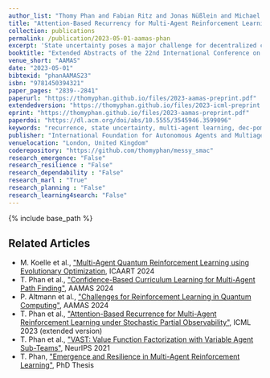 ```yaml
---
author_list: "Thomy Phan and Fabian Ritz and Jonas Nüßlein and Michael Kölle and Thomas Gabor and Claudia Linnhoff-Popien"
title: "Attention-Based Recurrency for Multi-Agent Reinforcement Learning under State Uncertainty"
collection: publications
permalink: /publication/2023-05-01-aamas-phan
excerpt: 'State uncertainty poses a major challenge for decentralized coordination but is largely neglected in state-of-the-art research due to a strong focus on state-based centralized training for decentralized execution (CTDE) and benchmarks that lack sufficient stochasticity like StarCraft Multi-Agent Challenge (SMAC). In this paper, we propose Attention-based Embeddings of Recurrence In multi-Agent Learning (AERIAL) to approximate value functions under agent-wise state uncertainty. AERIAL replaces the true state with a learned representation of multi-agent recurrence, considering more accurate information about decentralized agent decisions than state-based CTDE. We then introduce MessySMAC, a modified version of SMAC with stochastic observations and higher variance in initial states, to provide a more general and configurable benchmark regarding state uncertainty. We evaluate AERIAL in Dec-Tiger as well as in a variety of SMAC and MessySMAC maps, and compare the results with state-based CTDE. Furthermore, we evaluate the robustness of AERIAL and state-based CTDE against various state uncertainty configurations in MessySMAC.'
booktitle: "Extended Abstracts of the 22nd International Conference on Autonomous Agents and MultiAgent Systems"
venue_short: "AAMAS"
date: "2023-05-01"
bibtexid: "phanAAMAS23"
isbn: "9781450394321"
paper_pages: "2839--2841"
paperurl: "https://thomyphan.github.io/files/2023-aamas-preprint.pdf"
extendedversion: "https://thomyphan.github.io/files/2023-icml-preprint.pdf"
eprint: "https://thomyphan.github.io/files/2023-aamas-preprint.pdf"
paperdoi: "https://dl.acm.org/doi/abs/10.5555/3545946.3599096"
keywords: "recurrence, state uncertainty, multi-agent learning, dec-pomdp"
publisher: "International Foundation for Autonomous Agents and Multiagent Systems"
venuelocation: "London, United Kingdom"
coderepository: "https://github.com/thomyphan/messy_smac"
research_emergence: "False"
research_resilience : "False"
research_dependability : "False"
research_marl : "True"
research_planning : "False"
research_learning4search: "False"
---
```


{% include base_path %}

## Related Articles
- M. Koelle et al., ["Multi-Agent Quantum Reinforcement Learning using Evolutionary Optimization](https://thomyphan.github.io/publication/2024-02-01-icaart-koelle), ICAART 2024
- T. Phan et al., ["Confidence-Based Curriculum Learning for Multi-Agent Path Finding"](https://thomyphan.github.io/publication/2024-05-01-aamas-phan), AAMAS 2024
- P. Altmann et al., ["Challenges for Reinforcement Learning in Quantum Computing"](https://thomyphan.github.io/publication/2024-05-01-aamas-altmann), AAMAS 2024
- T. Phan et al., ["Attention-Based Recurrence for Multi-Agent Reinforcement Learning under Stochastic Partial Observability"](https://thomyphan.github.io/publication/2023-07-01-icml-phan), ICML 2023 (extended version)
- T. Phan et al., ["VAST: Value Function Factorization with Variable Agent Sub-Teams"](https://thomyphan.github.io/publication/2021-12-01-neurips-phan), NeurIPS 2021
- T. Phan, ["Emergence and Resilience in Multi-Agent Reinforcement Learning"](https://thomyphan.github.io/publication/2023-06-26-phd-thesis-phan), PhD Thesis
